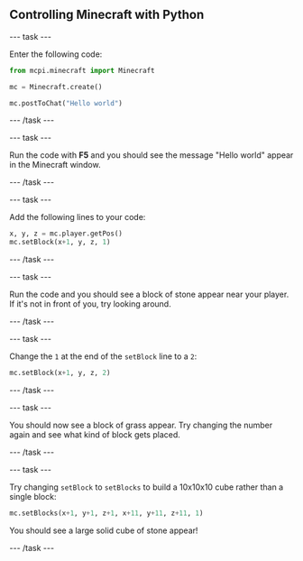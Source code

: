## Controlling Minecraft with Python

--- task ---

Enter the following code:

```python
from mcpi.minecraft import Minecraft

mc = Minecraft.create()

mc.postToChat("Hello world")
```

--- /task ---

--- task ---

Run the code with **F5** and you should see the message "Hello world" appear in the Minecraft window.

--- /task ---

--- task ---

Add the following lines to your code:

```python
x, y, z = mc.player.getPos()
mc.setBlock(x+1, y, z, 1)
```

--- /task ---

--- task ---

Run the code and you should see a block of stone appear near your player. If it's not in front of you, try looking around.

--- /task ---

--- task ---

Change the `1` at the end of the `setBlock` line to a `2`:

```python
mc.setBlock(x+1, y, z, 2)
```

--- /task ---

--- task ---

You should now see a block of grass appear. Try changing the number again and see what kind of block gets placed.

--- /task ---

--- task ---

Try changing `setBlock` to `setBlocks` to build a 10x10x10 cube rather than a single block:

```python
mc.setBlocks(x+1, y+1, z+1, x+11, y+11, z+11, 1)
```

You should see a large solid cube of stone appear!

--- /task ---
